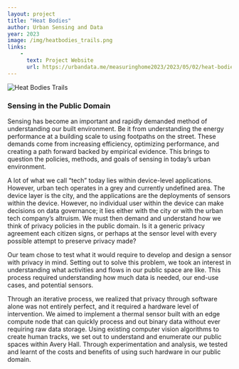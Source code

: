 ```yaml
---
layout: project
title: "Heat Bodies"
author: Urban Sensing and Data
year: 2023
image: /img/heatbodies_trails.png
links:
    -
      text: Project Website
      url: https://urbandata.me/measuringhome2023/2023/05/02/heat-bodies/
---
```

![Heat Bodies Trails](/img/heatbodies_trails.png)
### Sensing in the Public Domain

Sensing has become an important and rapidly demanded method of understanding our built environment. Be it from understanding the energy performance at a building scale to using footpaths on the street. These demands come from increasing efficiency, optimizing performance, and creating a path forward backed by empirical evidence. This brings to question the policies, methods, and goals of sensing in today’s urban environment.

A lot of what we call “tech” today lies within device-level applications. However, urban tech operates in a grey and currently undefined area. The device layer is the city, and the applications are the deployments of sensors within the device. However, no individual user within the device can make decisions on data governance; it lies either with the city or with the urban tech company’s altruism. We must then demand and understand how we think of privacy policies in the public domain. Is it a generic privacy agreement each citizen signs, or perhaps at the sensor level with every possible attempt to preserve privacy made?

Our team chose to test what it would require to develop and design a sensor with privacy in mind. Setting out to solve this problem, we took an interest in understanding what activities and flows in our public space are like. This process required understanding how much data is needed, our end-use cases, and potential sensors.

Through an iterative process, we realized that privacy through software alone was not entirely perfect, and it required a hardware level of intervention. We aimed to implement a thermal sensor built with an edge compute node that can quickly process and out binary data without ever requiring raw data storage. Using existing computer vision algorithms to create human tracks, we set out to understand and enumerate our public spaces within Avery Hall. Through experimentation and analysis, we tested and learnt of the costs and benefits of using such hardware in our public domain.